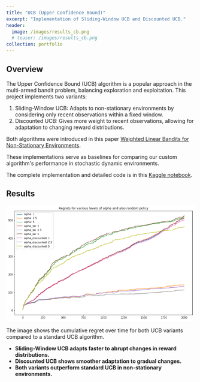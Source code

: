 ```yaml
---
title: "UCB (Upper Confidence Bound)"
excerpt: "Implementation of Sliding-Window UCB and Discounted UCB."
header:
  image: /images/results_cb.png
  # teaser: /images/results_cb.png
collection: portfolio
---
```


## Overview

The Upper Confidence Bound (UCB) algorithm is a popular approach in the multi-armed bandit problem, balancing exploration and exploitation. This project implements two variants:

1. Sliding-Window UCB: Adapts to non-stationary environments by considering only recent observations within a fixed window.
2. Discounted UCB: Gives more weight to recent observations, allowing for adaptation to changing reward distributions.

Both algorithms were introduced in this paper [Weighted Linear Bandits for Non-Stationary
Environments](https://arxiv.org/pdf/1909.09146).

These implementations serve as baselines for comparing our custom algorithm's performance in stochastic dynamic environments.


The complete implementation and detailed code is in this [Kaggle notebook](https://www.kaggle.com/code/mohammedabdulkadir88/sliding-window-discounted-linucb).

## Results

![UCB Results](/images/results_cb.png)

The image shows the cumulative regret over time for both UCB variants compared to a standard UCB algorithm. 

- **Sliding-Window UCB adapts faster to abrupt changes in reward distributions.**
- **Discounted UCB shows smoother adaptation to gradual changes.**
- **Both variants outperform standard UCB in non-stationary environments.**